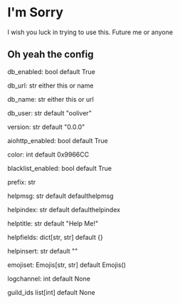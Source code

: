 # I'm Sorry

I wish you luck in trying to use this.
Future me or anyone

## Oh yeah the config

db_enabled: bool default True

db_url: str either this or name

db_name: str either this or url

db_user: str default "ooliver"

version: str default "0.0.0"

aiohttp_enabled: bool default True

color: int default 0x9966CC

blacklist_enabled: bool default True

prefix: str

helpmsg: str default defaulthelpmsg

helpindex: str default defaulthelpindex

helptitle: str default "Help Me!"

helpfields: dict[str, str] default {}

helpinsert: str default ""

emojiset: Emojis[str, str] default Emojis()

logchannel: int default None

guild_ids list[int] default None
